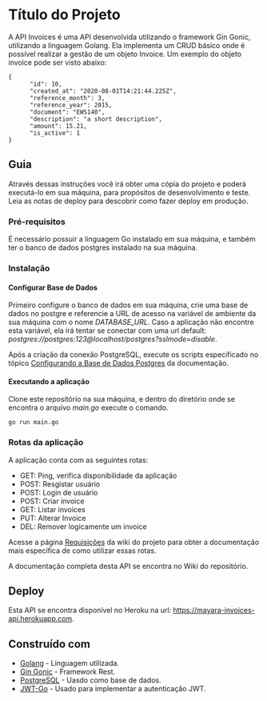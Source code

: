 # Título do Projeto

A API Invoices é uma API desenvolvida utilizando o framework Gin Gonic, utilizando a linguagem Golang. Ela implementa um CRUD básico onde é possível realizar a gestão de um objeto Invoice. Um exemplo do objeto invoice pode ser visto abaixo:

```
{
      "id": 10,
      "created_at": "2020-08-01T14:21:44.225Z",
      "reference_month": 3,
      "reference_year": 2015,
      "document": "EWS140",
      "description": "a short description",
      "amount": 15.21,
      "is_active": 1
}
```


## Guia

Através dessas instruções você irá obter uma cópia do projeto e poderá executá-lo em sua máquina, para propósitos de desenvolvimento e teste. Leia as notas de deploy para descobrir como fazer deploy em produção.

### Pré-requisitos

É necessário possuir a linguagem Go instalado em sua máquina, e também ter o banco de dados postgres instalado na sua máquina.

### Instalação

#### Configurar Base de Dados

Primeiro configure o banco de dados em sua máquina, crie uma base de dados no postgre e referencie a URL de acesso na variável de ambiente da sua máquina com o nome *DATABASE_URL*. Caso a aplicação não encontre esta variável, ela irá tentar se conectar com uma url default: *postgres://postgres:123@localhost/postgres?sslmode=disable*.

Após a criação da conexão PostgreSQL, execute os scripts especificado no tópico [Configurando a Base de Dados Postgres](https://github.com/MayaraMachado/invoices-proj/wiki/Configurando-a-Base-de-Dados-Postgres) da documentação.


#### Executando a aplicação

Clone este repositório na sua máquina, e dentro do diretório onde se encontra o arquivo *main.go* execute o comando.

```
go run main.go
```


### Rotas da aplicação

A aplicação conta com as seguintes rotas:

- GET: Ping, verifica disponibilidade da aplicação
- POST: Resgistar usuário
- POST: Login de usuário
- POST: Criar invoice
- GET: Listar invoices
- PUT: Alterar Invoice
- DEL: Remover logicamente um invoice

Acesse a página [Requisições](https://github.com/MayaraMachado/invoices-proj/wiki/Requisi%C3%A7%C3%B5es) da wiki do projeto para obter a documentação mais específica de como utilizar essas rotas.

A documentação completa desta API se encontra no Wiki do repositório.

## Deploy

Esta API se encontra disponível no Heroku na url: https://mayara-invoices-api.herokuapp.com.

## Construído com

* [Golang](https://golang.org/) - Linguagem utilizada.
* [Gin Gonic](https://github.com/gin-gonic/gin) - Framework Rest.
* [PostgreSQL](https://www.postgresql.org/) - Uasdo como base de dados.
* [JWT-Go](github.com/dgrijalva/jwt-go) - Usado para implementar a autenticação JWT.

